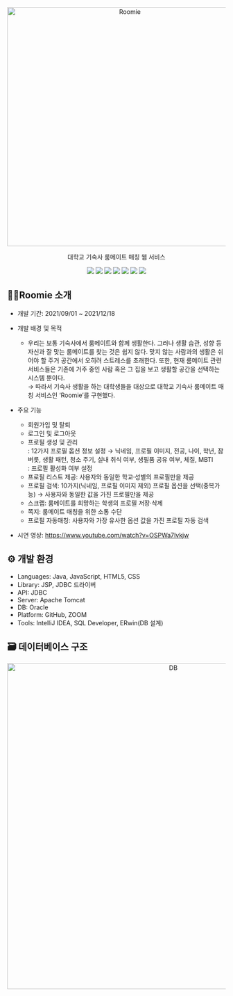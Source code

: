 <div align="center">

<img src="https://drive.google.com/uc?export=view&id=1_TcNgr4wmgOTo3LpV17KWzDuFi5Btrif" alt="Roomie" width="550px" />


대학교 기숙사 룸메이트 매칭 웹 서비스

<img src="https://img.shields.io/badge/Java-007396?style=flat&logo=java&logoColor=white" />  
<img src="https://img.shields.io/badge/Maven-6DB33F?style=flat&logo=maven&logoColor=white" /> 
<img src="https://img.shields.io/badge/JavaScript-F7DF1E?style=flat&logo=javascript&logoColor=white" /> 
<img src="https://img.shields.io/badge/HTML5-E34F26?style=flat&logo=html5&logoColor=white" /> 
<img src="https://img.shields.io/badge/CSS-663399?style=flat&logo=css&logoColor=white" /> 
<img src="https://img.shields.io/badge/Apache Tomcat-F8DC75?style=flat&logo=apachetomcat&logoColor=black"/> 
<img src="https://img.shields.io/badge/ORACLE-F80000?style=flat&logo=oracle&logoColor=white"/>  

</div>


## 🛌🏻Roomie 소개


+ 개발 기간: 2021/09/01 ~ 2021/12/18
+ 개발 배경 및 목적
  * 우리는 보통 기숙사에서 룸메이트와 함께 생활한다. 그러나 생활 습관, 성향 등 자신과 잘 맞는 룸메이트를 찾는 것은 쉽지 않다. 맞지 않는 사람과의 생활은 쉬어야 할 주거 공간에서 오히려 스트레스를 초래한다. 또한, 현재 룸메이트 관련 서비스들은 기존에 거주 중인 사람 혹은 그 집을 보고 생활할 공간을 선택하는 시스템 뿐이다.
    </br>→ 따라서 기숙사 생활을 하는 대학생들을 대상으로 대학교 기숙사 룸메이트 매칭 서비스인 ‘Roomie’를 구현했다.
    
+ 주요 기능
  * 회원가입 및 탈퇴
  * 로그인 및 로그아웃
  * 프로필 생성 및 관리</br>: 12가지 프로필 옵션 정보 설정 → 닉네임, 프로필 이미지, 전공, 나이, 학년, 잠버릇, 생활 패턴, 청소 주기, 실내 취식 여부, 생필품 공유 여부, 체질, MBTI</br>: 프로필 활성화 여부 설정
  * 프로필 리스트 제공: 사용자와 동일한 학교·성별의 프로필만을 제공
  * 프로필 검색: 10가지(닉네임, 프로필 이미지 제외) 프로필 옵션을 선택(중복가능) → 사용자와 동일한 값을 가진 프로필만을 제공
  * 스크랩: 룸메이트를 희망하는 학생의 프로필 저장·삭제
  * 쪽지: 룸메이트 매칭을 위한 소통 수단
  * 프로필 자동매칭: 사용자와 가장 유사한 옵션 값을 가진 프로필 자동 검색
    
+ 시연 영상: https://www.youtube.com/watch?v=OSPWa7lvkjw


## ⚙ 개발 환경


+ Languages: Java, JavaScript, HTML5, CSS
+ Library: JSP, JDBC 드라이버
+ API: JDBC
+ Server: Apache Tomcat
+ DB: Oracle
+ Platform: GitHub, ZOOM
+ Tools: IntelliJ IDEA, SQL Developer, ERwin(DB 설계)

  
## 🗃 데이터베이스 구조


<div align="center">
  <img src="https://drive.google.com/uc?export=view&id=1pOCsphBHIoivg8fPXfR0UCuTV8E6Sq_4" alt="DB" width="750px" />
</div><p/>
